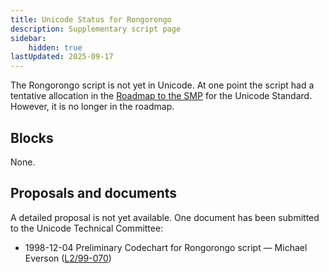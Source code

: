 ```yaml
---
title: Unicode Status for Rongorongo
description: Supplementary script page
sidebar:
    hidden: true
lastUpdated: 2025-09-17
---
```


The Rongorongo script is not yet in Unicode.  At one point the script had a tentative allocation in the [Roadmap to the SMP](http://www.unicode.org/roadmaps/smp/) for the Unicode Standard. However, it is no longer in the roadmap.

## Blocks

None.

## Proposals and documents

A detailed proposal is not yet available. One document has been submitted to the Unicode Technical Committee:
- 1998-12-04 Preliminary Codechart for Rongorongo script — Michael Everson ([L2/99-070](http://www.unicode.org/L2/L1999/rongorongo.pdf))
